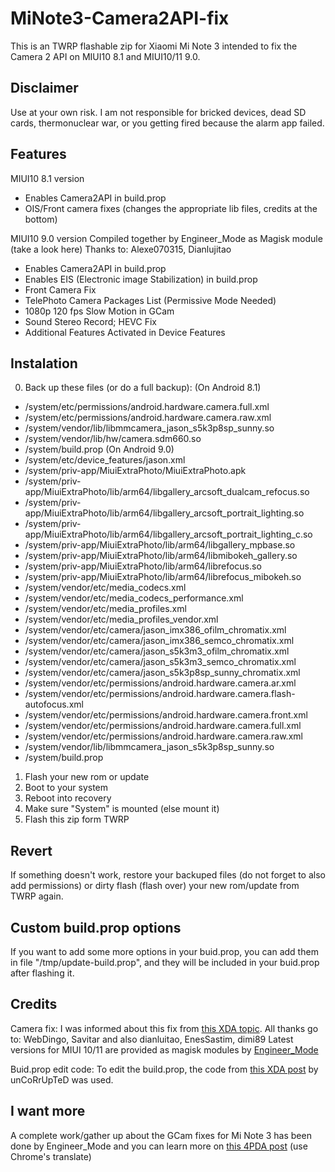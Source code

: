 # MiNote3-Camera2API-fix
This is an TWRP flashable zip for Xiaomi Mi Note 3 intended to fix the Camera 2 API on MIUI10 8.1 and MIUI10/11 9.0.

## Disclaimer
Use at your own risk. I am not responsible for bricked devices, dead SD cards, thermonuclear war, or you getting fired because the alarm app failed.

## Features
MIUI10 8.1 version
- Enables Camera2API in build.prop
- OIS/Front camera fixes (changes the appropriate lib files, credits at the bottom)

MIUI10 9.0 version
Compiled together by Engineer_Mode as Magisk module (take a look here)
Thanks to: Alexe070315, Dianlujitao
- Enables Camera2API in build.prop
- Enables EIS (Electronic image Stabilization) in build.prop
- Front Camera Fix
- TelePhoto Camera Packages List (Permissive Mode Needed)
- 1080p 120 fps Slow Motion in GCam
- Sound Stereo Record; HEVC Fix
- Additional Features Activated in Device Features

## Instalation
0. Back up these files (or do a full backup):
(On Android 8.1)
- /system/etc/permissions/android.hardware.camera.full.xml
- /system/etc/permissions/android.hardware.camera.raw.xml
- /system/vendor/lib/libmmcamera_jason_s5k3p8sp_sunny.so
- /system/vendor/lib/hw/camera.sdm660.so
- /system/build.prop
(On Android 9.0)
- /system/etc/device_features/jason.xml
- /system/priv-app/MiuiExtraPhoto/MiuiExtraPhoto.apk
- /system/priv-app/MiuiExtraPhoto/lib/arm64/libgallery_arcsoft_dualcam_refocus.so
- /system/priv-app/MiuiExtraPhoto/lib/arm64/libgallery_arcsoft_portrait_lighting.so
- /system/priv-app/MiuiExtraPhoto/lib/arm64/libgallery_arcsoft_portrait_lighting_c.so
- /system/priv-app/MiuiExtraPhoto/lib/arm64/libgallery_mpbase.so
- /system/priv-app/MiuiExtraPhoto/lib/arm64/libmibokeh_gallery.so
- /system/priv-app/MiuiExtraPhoto/lib/arm64/librefocus.so
- /system/priv-app/MiuiExtraPhoto/lib/arm64/librefocus_mibokeh.so
- /system/vendor/etc/media_codecs.xml
- /system/vendor/etc/media_codecs_performance.xml
- /system/vendor/etc/media_profiles.xml
- /system/vendor/etc/media_profiles_vendor.xml
- /system/vendor/etc/camera/jason_imx386_ofilm_chromatix.xml
- /system/vendor/etc/camera/jason_imx386_semco_chromatix.xml
- /system/vendor/etc/camera/jason_s5k3m3_ofilm_chromatix.xml
- /system/vendor/etc/camera/jason_s5k3m3_semco_chromatix.xml
- /system/vendor/etc/camera/jason_s5k3p8sp_sunny_chromatix.xml
- /system/vendor/etc/permissions/android.hardware.camera.ar.xml
- /system/vendor/etc/permissions/android.hardware.camera.flash-autofocus.xml
- /system/vendor/etc/permissions/android.hardware.camera.front.xml
- /system/vendor/etc/permissions/android.hardware.camera.full.xml
- /system/vendor/etc/permissions/android.hardware.camera.raw.xml
- /system/vendor/lib/libmmcamera_jason_s5k3p8sp_sunny.so
- /system/build.prop
1. Flash your new rom or update
2. Boot to your system
3. Reboot into recovery
4. Make sure "System" is mounted (else mount it)
5. Flash this zip form TWRP

## Revert
If something doesn't work, restore your backuped files (do not forget to also add permissions) or dirty flash (flash over) your new rom/update from TWRP again.

## Custom build.prop options
If you want to add some more options in your buid.prop, you can add them in file "/tmp/update-build.prop", and they will be included in your buid.prop after flashing it.

## Credits
Camera fix: I was informed about this fix from [this XDA topic](https://forum.xda-developers.com/mi-note-3/how-to/google-camera-how-to-mi-note-3-t3757049). All thanks go to: WebDingo, Savitar and also dianluitao, EnesSastim, dimi89
Latest versions for MIUI 10/11 are provided as magisk modules by [Engineer_Mode](http://4pda.ru/forum/index.php?showtopic=878111&st=3460#entry83639600)

Buid.prop edit code: To edit the build.prop, the code from [this XDA post](https://forum.xda-developers.com/showpost.php?p=19093919&postcount=20) by unCoRrUpTeD was used.

## I want more
A complete work/gather up about the GCam fixes for Mi Note 3 has been done by Engineer_Mode and you can learn more on [this 4PDA post](http://4pda.ru/forum/index.php?showtopic=878111&st=3460#entry83639600) (use Chrome's translate)
